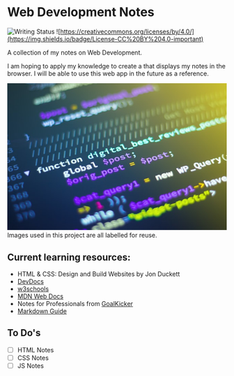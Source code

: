 # Web Development Notes

![Writing Status](https://img.shields.io/badge/Writing%20Status-In%20Progress-informational)
![https://creativecommons.org/licenses/by/4.0/](https://img.shields.io/badge/License-CC%20BY%204.0-important)

A collection of my notes on Web Development.

I am hoping to apply my knowledge to create a that displays my notes in the browser. I will be able to use this web app in the future as a reference.

![Code](/images/code.jpg)
Images used in this project are all labelled for reuse.

## Current learning resources:

- HTML & CSS: Design and Build Websites by Jon Duckett
- [DevDocs](https://devdocs.io/html/)
- [w3schools](https://www.w3schools.com/default.asp)
- [MDN Web Docs](https://developer.mozilla.org/en-US/)
- Notes for Professionals from [GoalKicker](https://goalkicker.com/)
- [Markdown Guide](https://www.markdownguide.org/)

## To Do's

- [ ] HTML Notes
- [ ] CSS Notes
- [ ] JS Notes
